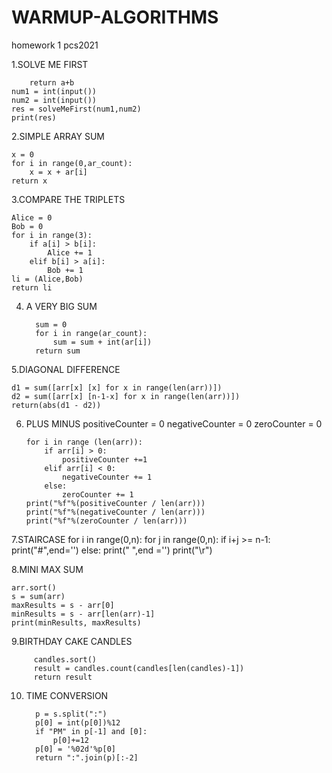 # WARMUP-ALGORITHMS
homework 1 pcs2021


1.SOLVE ME FIRST

        return a+b
    num1 = int(input())
    num2 = int(input())
    res = solveMeFirst(num1,num2)
    print(res)


2.SIMPLE ARRAY SUM

    x = 0
    for i in range(0,ar_count):
        x = x + ar[i]
    return x
    
    
3.COMPARE THE TRIPLETS


    Alice = 0
    Bob = 0
    for i in range(3):
        if a[i] > b[i]:
            Alice += 1
        elif b[i] > a[i]:
            Bob += 1
    li = (Alice,Bob)
    return li
    
4. A VERY BIG SUM

         sum = 0
         for i in range(ar_count):
             sum = sum + int(ar[i])
         return sum        
    
5.DIAGONAL DIFFERENCE

    d1 = sum([arr[x] [x] for x in range(len(arr))])
    d2 = sum([arr[x] [n-1-x] for x in range(len(arr))])
    return(abs(d1 - d2))
    
    
6. PLUS MINUS
       positiveCounter = 0
       negativeCounter = 0
       zeroCounter = 0
    
       for i in range (len(arr)):
           if arr[i] > 0:
               positiveCounter +=1
           elif arr[i] < 0:
               negativeCounter += 1
           else:
               zeroCounter += 1
       print("%f"%(positiveCounter / len(arr)))
       print("%f"%(negativeCounter / len(arr)))
       print("%f"%(zeroCounter / len(arr)))

7.STAIRCASE
                  for i in range(0,n):
                      for j in range(0,n):
                          if i+j >= n-1:
                              print("#",end='')
                          else:
                              print(" ",end ='')
                      print("\r")
        
8.MINI MAX SUM

    arr.sort()
    s = sum(arr)
    maxResults = s - arr[0]
    minResults = s - arr[len(arr)-1]
    print(minResults, maxResults)
    
9.BIRTHDAY CAKE CANDLES

         candles.sort()
         result = candles.count(candles[len(candles)-1])
         return result

10. TIME CONVERSION

          p = s.split(":")
          p[0] = int(p[0])%12
          if "PM" in p[-1] and [0]:
              p[0]+=12
          p[0] = '%02d'%p[0]
          return ":".join(p)[:-2]
            
